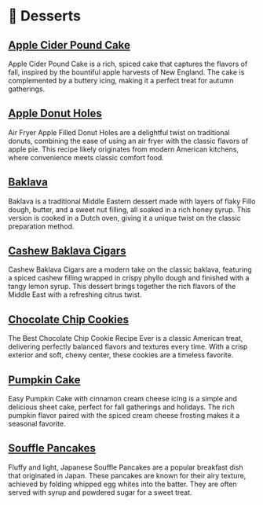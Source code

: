 # &#129383; Desserts
## [Apple Cider Pound Cake](apple-cider-pound-cake.adoc)
Apple Cider Pound Cake is a rich, spiced cake that captures the flavors of fall, inspired by the bountiful apple harvests of New England. The cake is complemented by a buttery icing, making it a perfect treat for autumn gatherings.
## [Apple Donut Holes](apple-donut-holes.adoc)
Air Fryer Apple Filled Donut Holes are a delightful twist on traditional donuts, combining the ease of using an air fryer with the classic flavors of apple pie. This recipe likely originates from modern American kitchens, where convenience meets classic comfort food.
## [Baklava](baklava.adoc)
Baklava is a traditional Middle Eastern dessert made with layers of flaky Fillo dough, butter, and a sweet nut filling, all soaked in a rich honey syrup. This version is cooked in a Dutch oven, giving it a unique twist on the classic preparation method.
## [Cashew Baklava Cigars](cashew-baklava-cigars.adoc)
Cashew Baklava Cigars are a modern take on the classic baklava, featuring a spiced cashew filling wrapped in crispy phyllo dough and finished with a tangy lemon syrup. This dessert brings together the rich flavors of the Middle East with a refreshing citrus twist.
## [Chocolate Chip Cookies](chocolate-chip-cookies.adoc)
The Best Chocolate Chip Cookie Recipe Ever is a classic American treat, delivering perfectly balanced flavors and textures every time. With a crisp exterior and soft, chewy center, these cookies are a timeless favorite.
## [Pumpkin Cake](pumpkin-cake.adoc)
Easy Pumpkin Cake with cinnamon cream cheese icing is a simple and delicious sheet cake, perfect for fall gatherings and holidays. The rich pumpkin flavor paired with the spiced cream cheese frosting makes it a seasonal favorite.
## [Souffle Pancakes](souffle-pancakes.adoc)
Fluffy and light, Japanese Souffle Pancakes are a popular breakfast dish that originated in Japan. These pancakes are known for their airy texture, achieved by folding whipped egg whites into the batter. They are often served with syrup and powdered sugar for a sweet treat.
